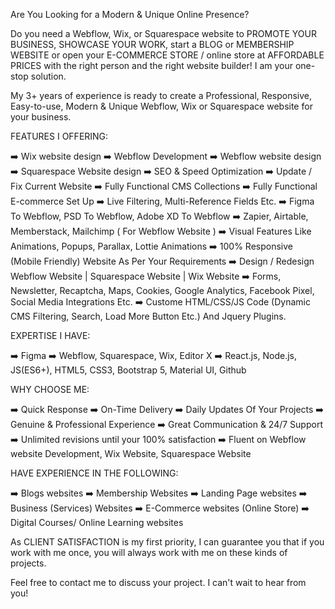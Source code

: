 Are You Looking for a Modern & Unique Online Presence?

Do you need a Webflow, Wix, or Squarespace website to PROMOTE YOUR BUSINESS, SHOWCASE YOUR WORK, start a BLOG or MEMBERSHIP WEBSITE or open your E-COMMERCE STORE / online store at AFFORDABLE PRICES with the right person and the right website builder! I am your one-stop solution.

My 3+ years of experience is ready to create a Professional, Responsive, Easy-to-use, Modern & Unique Webflow, Wix or Squarespace website for your business.


FEATURES I OFFERING:

➡️ Wix website design
➡️ Webflow Development
➡️ Webflow website design
➡️ Squarespace Website design
➡️ SEO & Speed Optimization
➡️ Update / Fix Current Website
➡️ Fully Functional CMS Collections
➡️ Fully Functional E-commerce Set Up
➡️ Live Filtering, Multi-Reference Fields Etc.
➡️ Figma To Webflow, PSD To Webflow, Adobe XD To Webflow
➡️ Zapier, Airtable, Memberstack, Mailchimp ( For Webflow Website )
➡️ Visual Features Like Animations, Popups, Parallax, Lottie Animations
➡️ 100% Responsive (Mobile Friendly) Website As Per Your Requirements
➡️ Design / Redesign Webflow Website | Squarespace Website | Wix Website
➡️ Forms, Newsletter, Recaptcha, Maps, Cookies, Google Analytics, Facebook Pixel, Social Media Integrations Etc.
➡️ Custome HTML/CSS/JS Code (Dynamic CMS Filtering, Search, Load More Button Etc.) And Jquery Plugins.


EXPERTISE I HAVE:

➡️ Figma
➡️ Webflow, Squarespace, Wix, Editor X
➡️ React.js, Node.js, JS(ES6+), HTML5, CSS3, Bootstrap 5, Material UI, Github


WHY CHOOSE ME:

➡️ Quick Response
➡️ On-Time Delivery
➡️ Daily Updates Of Your Projects
➡️ Genuine & Professional Experience
➡️ Great Communication & 24/7 Support
➡️ Unlimited revisions until your 100% satisfaction
➡️ Fluent on Webflow website Development, Wix Website, Squarespace Website


HAVE EXPERIENCE IN THE FOLLOWING:

➡️ Blogs websites
➡️ Membership Websites
➡️ Landing Page websites
➡️ Business (Services) Websites
➡️ E-Commerce websites (Online Store)
➡️ Digital Courses/ Online Learning websites


As CLIENT SATISFACTION is my first priority, I can guarantee you that if you work with me once, you will always work with me on these kinds of projects.

Feel free to contact me to discuss your project. I can't wait to hear from you!

